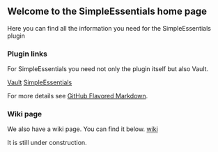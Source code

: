 ## Welcome to the SimpleEssentials home page

Here you can find all the information you need for the SimpleEssentials plugin

### Plugin links
For SimpleEssentials you need not only the plugin itself but also Vault.

[Vault](https://www.spigotmc.org/resources/vault.34315/)
[SimpleEssentials](https://www.spigotmc.org/resources/simpleessentials.18397/)

For more details see [GitHub Flavored Markdown](https://guides.github.com/features/mastering-markdown/).

### Wiki page

We also have a wiki page. You can find it below.
[wiki](https://github.com/Brammie260/SimpleEssentials/wiki)

It is still under construction.
